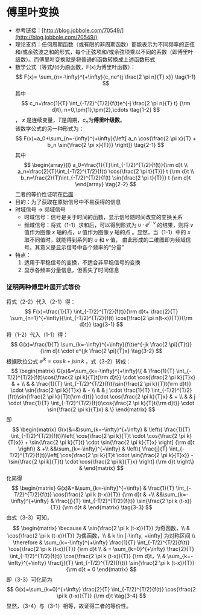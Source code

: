 # 傅里叶变换
- 参考链接：[http://blog.jobbole.com/70549/](http://blog.jobbole.com/70549/)
- 理论支持：任何周期函数（或有限的非周期函数）都能表示为不同频率的正弦和/或余弦波之和的形式，每个正弦项和/或余弦项乘以不同的系数（即傅里叶级数）。而傅里叶变换就是将普通的函数转换成上述函数形式
- 数学公式（等式$f(t)$为原函数，F(x)为傅里叶函数）：
$$
    F(x)= \sum_{n=-\infty}^{+\infty}{c_ne^{j \frac{2 \pi n}{T} x}} \tag{1-1}
$$
其中
$$
    c_n=\frac{1}{T} \int_{-T/2}^{T/2}{f(t)e^{-j \frac{2 \pi n}{T} t} {\rm d}t}, n=0,\pm{1},\pm{2},\cdots \tag{1-2}
$$，
$x$ 是连续变量，$T$是周期，$c_n$为**傅里叶级数**。<br />
该数学公式的另一种形式为：
$$
    F(x)=a_0+\sum_{n=-\infty}^{+\infty}{\left[
        a_n \cos{\frac{2 \pi x}{T} + b_n \sin{\frac{2 \pi x}{T}}}
    \right]} \tag{2-1}
$$
其中
$$
    \begin{array}{l}
    a_0=\frac{1}{T}\int_{-T/2}^{T/2}{f(t)}{\rm d}t \\
    a_n=\frac{2}{T}\int_{-T/2}^{T/2}{f(t) \cos{\frac{2 \pi t}{T}}} t {\rm d}t \\
    b_n=\frac{2}{T}\int_{-T/2}^{T/2}{f(t) \sin{\frac{2 \pi t}{T}}} t {\rm d}t
    \end{array} \tag{2-2}
$$
二者的等价性证明在[后面](#-证明两种傅里叶展开式等价)
- 目的：为了获取在原始信号中不易获得的信息
- 时域信号 $\rightarrow$ 频域信号
    - 时域信号：信号是关于时间的函数，显示信号随时间改变的变换关系
    - 频域信号：将式（1-1）求和后，可以得到形式为 $u \cdot e^{j \cdot v}$ 的结果，则将 $v$ 值作为图像 $x$ 轴的点，$u$ 值作为图像 $y$ 轴的点 。显然，当（1-1）中的 $x$ 取不同值时，就能得到系列的 $u$ 和 $v$ 值， 由此形成的二维图即为频域信号。其意义是显示信号中各个频率的“分量”
- 特点：
    1. 适用于平稳信号的变换，不适合非平稳信号的变换
    2. 显示各频率分量信息，但丢失了时间信息

### 证明两种傅里叶展开式等价
将式（2-2）代入（2-1）得：
$$
F(x)=\frac{1}{T} \int_{-T/2}^{T/2}{f(t)}{\rm d}t+ \frac{2}{T} \sum_{n=1}^{+\infty}{\int_{-T/2}^{T/2}{f(t) \cos{\frac{2 \pi n(t-x)}{T}}{\rm d}t}} \tag{3-1}
$$
将（1-2）代入（1-1）得：
$$
G(x)=\frac{1}{T} \sum_{k=-\infty}^{+\infty}{f(t)e^{-jk \frac{2 \pi}{T}t}}{\rm d}t \cdot e^{jk \frac{2 \pi}{T}x} \tag{3-2}
$$
根据欧拉公式 $e^{jk}=\cos{k}+j\sin{k}$ ，式（3-2）转成：
$$
\begin{matrix}
G(x)&=\sum_{k=-\infty}^{+\infty}\{
& \frac{1}{T} \int_{-T/2}^{T/2}{f(t)\cos{\frac{2 \pi k}{T}t{\rm d}t}} \cdot \cos{\frac{2 \pi k}{T}x} & + \\
& & \frac{1}{T} \int_{-T/2}^{T/2}{f(t)\sin{\frac{2 \pi k}{T}t{\rm d}t}} \cdot \sin{\frac{2 \pi k}{T}x} & - \\
& & j \cdot \frac{1}{T} \int_{-T/2}^{T/2}{f(t)\sin{\frac{2 \pi k}{T}t{\rm d}t}} \cdot \cos{\frac{2 \pi k}{T}x} & + \\
& & j \cdot \frac{1}{T} \int_{-T/2}^{T/2}{f(t)\cos{\frac{2 \pi k}{T}t{\rm d}t}} \cdot \sin{\frac{2 \pi k}{T}x} & \}
\end{matrix}
$$
即
$$
\begin{matrix}
G(x)&=&\sum_{k=-\infty}^{+\infty} &
\left\{
    \frac{1}{T} \int_{-T/2}^{T/2}{f(t)}\left[ \cos{\frac{2 \pi k}{T}t \cdot \cos{\frac{2 \pi k}{T}x}} + \sin{\frac{2 \pi k}{T}t} \cdot \sin{\frac{2 \pi k}{T}x} \right] {\rm d}t
\right\} & +\\
&&\sum_{k=-\infty}^{+\infty} &
\left\{
    \frac{j}{T} \int_{-T/2}^{T/2}{f(t)}\left[ \cos{\frac{2 \pi k}{T}t \cdot \sin{\frac{2 \pi k}{T}x}} - \sin{\frac{2 \pi k}{T}t} \cdot \cos{\frac{2 \pi k}{T}x} \right] {\rm d}t
\right\} &
\end{matrix}
$$
化简得
$$
\begin{matrix}
G(x)&=&\sum_{k=-\infty}^{+\infty} &
\frac{1}{T} \int_{-T/2}^{T/2}{f(t)} \cos{\frac{2 \pi k (t-x)}{T}} {\rm d}t & +\\
&&\sum_{k=-\infty}^{+\infty} &
\frac{j}{T} \int_{-T/2}^{T/2}{f(t)} \sin{\frac{2 \pi k (t-x)}{T}} {\rm d}t &
\end{matrix} \tag{3-3}
$$
由式（3-3）可知，
$$
\begin{matrix}
\because
 &  \sin{\frac{2 \pi k (t-x)}{T}} 为奇函数，\\
 &  \cos{\frac{2 \pi k (t-x)}{T}} 为偶函数，\\
 &  k \in [-\infty, +\infty] 为对称区间 \\
\therefore
& \sum_{k=-\infty}^{+\infty}
 \frac{1}{T} \int_{-T/2}^{T/2}{f(t)} \cos{\frac{2 \pi k (t-x)}{T}} {\rm d}t \\
& = \sum_{k=0}^{+\infty}
 \frac{2}{T} \int_{-T/2}^{T/2}{f(t)} \cos{\frac{2 \pi k (t-x)}{T}} {\rm d}t，\\
& \sum_{k=-\infty}^{+\infty}
 \frac{j}{T} \int_{-T/2}^{T/2}{f(t)} \sin{\frac{2 \pi k (t-x)}{T}} {\rm d}t = 0
\end{matrix}
$$
即（3-3）可化简为
$$
G(x)=\sum_{k=0}^{+\infty}
 \frac{2}{T} \int_{-T/2}^{T/2}{f(t)} \cos{\frac{2 \pi k (t-x)}{T}} {\rm d}t \tag{3-4}
$$
显然，（3-4）与（3-1）相等，故证得二者的等价性。
